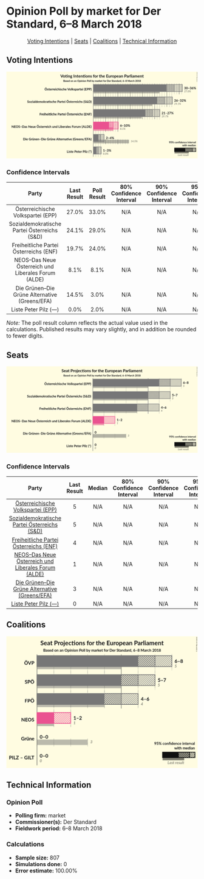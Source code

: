 # Opinion Poll by market for Der Standard, 6–8 March 2018

<p align="center"><a href="#voting-intentions">Voting Intentions</a> | <a href="#seats">Seats</a> | <a href="#coalitions">Coalitions</a> | <a href="#technical-information">Technical Information</a></p>

## Voting Intentions

![Graph with voting intentions not yet produced](2018-03-08-market.png "Voting Intentions")

### Confidence Intervals

| Party | Last Result | Poll Result | 80% Confidence Interval | 90% Confidence Interval | 95% Confidence Interval | 99% Confidence Interval |
|:-----:|:-----------:|:-----------:|:-----------------------:|:-----------------------:|:-----------------------:|:-----------------------:|
| Österreichische Volkspartei (EPP) | 27.0% | 33.0% | N/A |N/A |N/A |N/A |
| Sozialdemokratische Partei Österreichs (S&D) | 24.1% | 29.0% | N/A |N/A |N/A |N/A |
| Freiheitliche Partei Österreichs (ENF) | 19.7% | 24.0% | N/A |N/A |N/A |N/A |
| NEOS–Das Neue Österreich und Liberales Forum (ALDE) | 8.1% | 8.1% | N/A |N/A |N/A |N/A |
| Die Grünen–Die Grüne Alternative (Greens/EFA) | 14.5% | 3.0% | N/A |N/A |N/A |N/A |
| Liste Peter Pilz (—) | 0.0% | 2.0% | N/A |N/A |N/A |N/A |

*Note:* The poll result column reflects the actual value used in the calculations. Published results may vary slightly, and in addition be rounded to fewer digits.

## Seats

![Graph with seats not yet produced](2018-03-08-market-seats.png "Seats")

### Confidence Intervals

| Party | Last Result | Median | 80% Confidence Interval | 90% Confidence Interval | 95% Confidence Interval | 99% Confidence Interval |
|:-----:|:-----------:|:------:|:-----------------------:|:-----------------------:|:-----------------------:|:-----------------------:|
| <a href="#Österreichische-volkspartei-(epp)">Österreichische Volkspartei (EPP)</a> | 5 | N/A | N/A |N/A |N/A |N/A |
| <a href="#sozialdemokratische-partei-Österreichs-(s&d)">Sozialdemokratische Partei Österreichs (S&D)</a> | 5 | N/A | N/A |N/A |N/A |N/A |
| <a href="#freiheitliche-partei-Österreichs-(enf)">Freiheitliche Partei Österreichs (ENF)</a> | 4 | N/A | N/A |N/A |N/A |N/A |
| <a href="#neos–das-neue-Österreich-und-liberales-forum-(alde)">NEOS–Das Neue Österreich und Liberales Forum (ALDE)</a> | 1 | N/A | N/A |N/A |N/A |N/A |
| <a href="#die-grünen–die-grüne-alternative-(greens/efa)">Die Grünen–Die Grüne Alternative (Greens/EFA)</a> | 3 | N/A | N/A |N/A |N/A |N/A |
| <a href="#liste-peter-pilz-(—)">Liste Peter Pilz (—)</a> | 0 | N/A | N/A |N/A |N/A |N/A |


## Coalitions

![Graph with coalitions seats not yet produced](2018-03-08-market-coalitions-seats.png "Coalitions Seats")


## Technical Information

### Opinion Poll

+ **Polling firm:** market
+ **Commissioner(s):** Der Standard
+ **Fieldwork period:** 6–8 March 2018

### Calculations

+ **Sample size:** 807
+ **Simulations done:** 0
+ **Error estimate:** 100.00%

